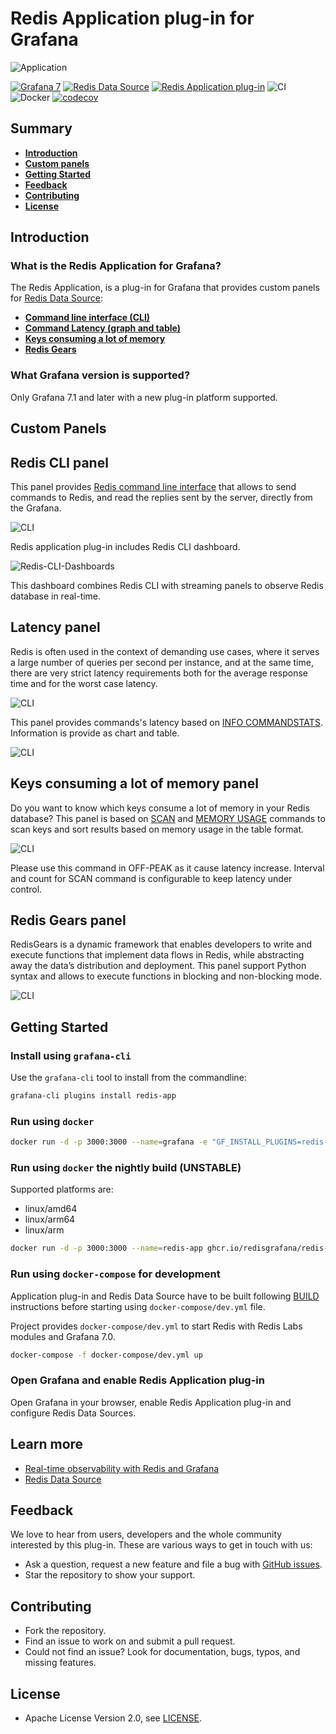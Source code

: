 # Redis Application plug-in for Grafana

![Application](https://raw.githubusercontent.com/RedisGrafana/grafana-redis-app/master/src/img/redis-app.png)

[![Grafana 7](https://img.shields.io/badge/Grafana-7-orange)](https://www.grafana.com)
[![Redis Data Source](https://img.shields.io/badge/dynamic/json?color=blue&label=Redis%20Data%20Source&query=%24.version&url=https%3A%2F%2Fgrafana.com%2Fapi%2Fplugins%2Fredis-datasource)](https://grafana.com/grafana/plugins/redis-datasource)
[![Redis Application plug-in](https://img.shields.io/badge/dynamic/json?color=blue&label=Redis%20Application%20plug-in&query=%24.version&url=https%3A%2F%2Fgrafana.com%2Fapi%2Fplugins%2Fredis-app)](https://grafana.com/grafana/plugins/redis-app)
![CI](https://github.com/RedisGrafana/grafana-redis-app/workflows/CI/badge.svg)
![Docker](https://github.com/RedisGrafana/grafana-redis-app/workflows/Docker/badge.svg)
[![codecov](https://codecov.io/gh/RedisGrafana/grafana-redis-app/branch/master/graph/badge.svg?token=15SIRGU8SX)](https://codecov.io/gh/RedisGrafana/grafana-redis-app)

## Summary

- [**Introduction**](#introduction)
- [**Custom panels**](#custom-panels)
- [**Getting Started**](#getting-started)
- [**Feedback**](#feedback)
- [**Contributing**](#contributing)
- [**License**](#license)

## Introduction

### What is the Redis Application for Grafana?

The Redis Application, is a plug-in for Grafana that provides custom panels for [Redis Data Source](https://grafana.com/grafana/plugins/redis-datasource):

- [**Command line interface (CLI)**](#redis-cli-panel)
- [**Command Latency (graph and table)**](#latency-panel)
- [**Keys consuming a lot of memory**](#keys-consuming-a-lot-of-memory-panel)
- [**Redis Gears**](#redis-gears-panel)

### What Grafana version is supported?

Only Grafana 7.1 and later with a new plug-in platform supported.

## Custom Panels

## Redis CLI panel

This panel provides [Redis command line interface](https://redis.io/topics/rediscli) that allows to send commands to Redis, and read the replies sent by the server, directly from the Grafana.

![CLI](https://raw.githubusercontent.com/RedisGrafana/grafana-redis-app/master/src/img/redis-cli-panel.png)

Redis application plug-in includes Redis CLI dashboard.

![Redis-CLI-Dashboards](https://raw.githubusercontent.com/RedisGrafana/grafana-redis-app/master/src/img/redis-cli-dashboard.png)

This dashboard combines Redis CLI with streaming panels to observe Redis database in real-time.

## Latency panel

Redis is often used in the context of demanding use cases, where it serves a large number of queries per second per instance, and at the same time, there are very strict latency requirements both for the average response time and for the worst case latency.

![CLI](https://raw.githubusercontent.com/RedisGrafana/grafana-redis-app/master/src/img/redis-latency-panel-chart.png)

This panel provides commands's latency based on [INFO COMMANDSTATS](https://redis.io/commands/info). Information is provide as chart and table.

![CLI](https://raw.githubusercontent.com/RedisGrafana/grafana-redis-app/master/src/img/redis-latency-panel-table.png)

## Keys consuming a lot of memory panel

Do you want to know which keys consume a lot of memory in your Redis database? This panel is based on [SCAN](https://redis.io/commands/scan) and [MEMORY USAGE](https://redis.io/commands/memory-usage) commands to scan keys and sort results based on memory usage in the table format.

![CLI](https://raw.githubusercontent.com/RedisGrafana/grafana-redis-app/master/src/img/redis-keys-panel.png)

Please use this command in OFF-PEAK as it cause latency increase. Interval and count for SCAN command is configurable to keep latency under control.

## Redis Gears panel

RedisGears is a dynamic framework that enables developers to write and execute functions that implement data flows in Redis, while abstracting away the data’s distribution and deployment. This panel support Python syntax and allows to execute functions in blocking and non-blocking mode.

![CLI](https://raw.githubusercontent.com/RedisGrafana/grafana-redis-app/master/src/img/redis-gears-dashboard.png)

## Getting Started

### Install using `grafana-cli`

Use the `grafana-cli` tool to install from the commandline:

```bash
grafana-cli plugins install redis-app
```

### Run using `docker`

```bash
docker run -d -p 3000:3000 --name=grafana -e "GF_INSTALL_PLUGINS=redis-app" grafana/grafana
```

### Run using `docker` the nightly build (UNSTABLE)

Supported platforms are:

- linux/amd64
- linux/arm64
- linux/arm

```bash
docker run -d -p 3000:3000 --name=redis-app ghcr.io/redisgrafana/redis-app:latest
```

### Run using `docker-compose` for development

Application plug-in and Redis Data Source have to be built following [BUILD](https://github.com/RedisGrafana/grafana-redis-app/blob/master/BUILD.md) instructions before starting using `docker-compose/dev.yml` file.

Project provides `docker-compose/dev.yml` to start Redis with Redis Labs modules and Grafana 7.0.

```bash
docker-compose -f docker-compose/dev.yml up
```

### Open Grafana and enable Redis Application plug-in

Open Grafana in your browser, enable Redis Application plug-in and configure Redis Data Sources.

## Learn more

- [Real-time observability with Redis and Grafana](https://grafana.com/go/observabilitycon/real-time-observability-with-redis-and-grafana/)
- [Redis Data Source](https://grafana.com/grafana/plugins/redis-datasource)

## Feedback

We love to hear from users, developers and the whole community interested by this plug-in. These are various ways to get in touch with us:

- Ask a question, request a new feature and file a bug with [GitHub issues](https://github.com/RedisGrafana/grafana-redis-app/issues/new/choose).
- Star the repository to show your support.

## Contributing

- Fork the repository.
- Find an issue to work on and submit a pull request.
- Could not find an issue? Look for documentation, bugs, typos, and missing features.

## License

- Apache License Version 2.0, see [LICENSE](https://github.com/RedisGrafana/grafana-redis-app/blob/master/LICENSE).
